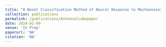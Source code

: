 ```yaml
---
title: "A Novel Classification Method of Neural Response to Mechanosensory Stimuli in the Honey Bee Antennal Lobe"
collection: publications
permalink: /publications/AntennalLobepaper
date: 2024-01-09
venue: 'In Prep'
paperurl: 'NA'
citation: 'NA'
---
```

